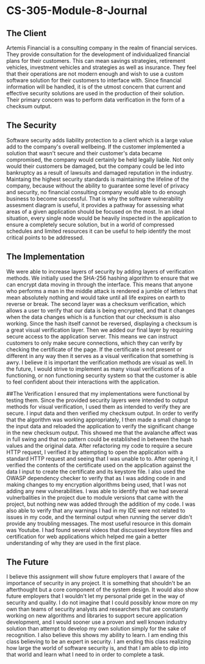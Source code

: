# CS-305-Module-8-Journal

## The Client
Artemis Financial is a consulting company in the realm of financial services. They provide consultation for the development of individualized financial plans for their customers. This can mean savings strategies, retirement vehicles, investment vehicles and strategies as well as insurance. They feel that their operations are not modern enough and wish to use a custom software solution for  their customers to interface with. Since financial information will be handled, it is of the utmost concern that current and effective security solutions are used in the production of their solution. Their primary concern was to perform data verification in the form of a checksum output. 

## The Security
Software security adds liability protection to a client which is a large value add to the company's overall wellbeing. If the customer implemented a solution that wasn't secure and their customer's data became compromised, the company would certainly be held legally liable. Not only would their customers be damaged, but the company could be led into bankruptcy as a result of lawsuits and damaged reputation in the industry. Maintaing the highest security standards is maintaining the lifeline of the company, because without the ability to guarantee some level of privacy and security, no financial consulting company would able to do enough business to become successful. That is why the software vulnerability assesment diagram is useful, it provides a pathway for assessing what areas of a given application should be focused on the most. In an ideal situation, every single node would be heavily inspected in the application to ensure a completely secure solution, but in a world of compressed schedules and limited resources it can be useful to help identify the most critical points to be addressed.

## The Implementation 
We were able to increase layers of security by adding layers of verification methods. We initially used the SHA-256 hashing algorithm to ensure that we can encrypt data moving in through the interface. This means that anyone who performs a man in the middle attack is rendered a jumble of letters that mean absolutely nothing and would take until all life expires on earth to reverse or break. The second layer was a checksum verification, which allows a user to verify that our data is being encrypted, and that it changes when the data changes which is a function that our checksum is also working. Since the hash itself cannot be reversed, displaying a checksum is a great visual verification layer. Then we added our final layer by requiring secure access to the application server. This means we can instruct customers to only make secure connections, which they can verify by checking the certificate of the page. If the certificate is not present or different in any way then it serves as a visual verification that something is awry. I believe it is important the verification methods are visual as well. In the future, I would strive to implement as many visual verifications of a functioning, or non functioning security system so that the customer is able to feel confident about their interactions with the application. 

##The Verification
I ensured that my implementations were functional by testing them. Since the provided security layers were intended to output methods for visual verification, I used them as intended to verify they are secure. I input data and then verified my checksum output. In order to verify that the algorithm was working appropriately, I then made a small change to the input data and reloaded the application to verify the significant change in the new checksum output. This showed me that the avalanche affect was in full swing and that no pattern could be established in between the hash values and the original data. After refactoring my code to require a secure HTTP request, I verified it by attempting to open the application with a standard HTTP request and seeing that I was unable to to. After opening it, I verified the contents of the certificate used on the application against the data I input to create the certificate and its keystore file. I also used the OWASP dependency checker to verify that as I was adding code in and making changes to my encryption algorithms being used, that I was not adding any new vulnerabilities. I was able to identify that we had several vulnerbalities in the project due to module versions that came with the project, but nothing new was added through the addition of my code. I was also able to verify that any warnings I had in my IDE were not related to issues in my code, and the terminal output when running the server didn't provide any troubling messages. The most useful resource in this domain was Youtube. I had found several videos that discussed keystore files and certification for web applications which helped me gain a better understanding of why they are used in the first place. 

## The Future
I believe this assignment will show future employers that I aware of the importance of security in any project. It is something that shouldn't be an afterthought but a core component of the system design. It would also show future employers that I wouldn't let my personal pride get in the way of security and quality. I do not imagine that I could possibly know more on my own than teams of security analysts and researchers that are constantly working on new algorithms and libraries to support secure application development, and I would sooner use a proven and well known industry solution than attempt to develop my own solution simply for the sake of recognition. I also believe this shows my ability to learn. I am ending this class believing to be an expert in security. I am ending this class realizing how large the world of software security is, and that I am able to dip into that world and learn what I need to in order to complete a task. 
